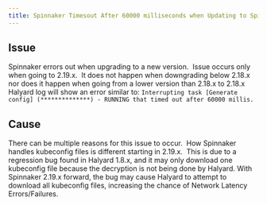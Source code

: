 ```yaml
---
title: Spinnaker Timesout After 60000 milliseconds when Updating to Spinnaker 2.19.x from 2.18.x or lower
---
```


## Issue
Spinnaker errors out when upgrading to a new version.  Issue occurs only when going to 2.19.x.  It does not happen when downgrading below 2.18.x nor does it happen when going from a lower version than 2.18.x to 2.18.x
Halyard log will show an error similar to:
```Interrupting task [Generate config] (**************) - RUNNING that timed out after 60000 millis.```

## Cause
There can be multiple reasons for this issue to occur.  How Spinnaker handles kubeconfig files is different starting in 2.19.x.  This is due to a regression bug found in Halyard 1.8.x, and it may only download one kubeconfig file because the decryption is not being done by Halyard.
With Spinnaker 2.19.x forward, the bug may cause Halyard to attempt to download all kubeconfig files, increasing the chance of Network Latency Errors/Failures.

